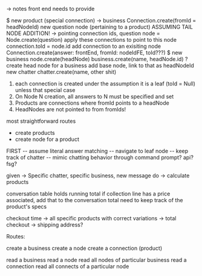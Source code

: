 -> notes front end needs to provide

$ new product (special connection)
    -> business
    Connection.create(fromId = headNodeId)
new question node (pertaining to a product)
    ASSUMING TAIL NODE ADDITION!
    -> pointing connection ids, question
    node = Node.create(question)
    apply these connections to point to this node
    connection.toId = node.id
add connection to an exisiting node
    Connection.create(answer: frontEnd, fromId: nodeIdFE, toId???)
$ new business
    node.create(headNode)
    business.create(name, headNode.id)
? create head node for a business
    add base node, link to that as headNodeId
new chatter 
    chatter.create(name, other shit)


1. each connection is created under the assumption it is a leaf (toId = Null) unless that special case
2. On Node N creation, all answers to N must be specified and set
3. Products are connections where fromId points to a headNode
4. HeadNodes are not pointed to from fromIds!

most straightforward routes
- create products
- create node for a product 



FIRST 
-- assume literal answer matching
-- navigate to leaf node
-- keep track of chatter
-- mimic chatting behavior through command prompt? api? fsg?



given 
 -> Specific chatter, specific business, new message
do
 -> calculate products



conversation table holds running total
if collection line has a price associated, add that to the conversation total
need to keep track of the product's specs

checkout time
 -> all specific products with correct variations
 -> total checkout
 -> shipping address?


 Routes:

 create a business
 create a node
 create a connection (product)

 read a business
 read a node
 read all nodes of particular business
 read a connection
 read all connects of a particular node
